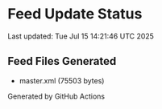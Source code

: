 # Feed Update Status
Last updated: Tue Jul 15 14:21:46 UTC 2025

## Feed Files Generated
- master.xml (75503 bytes)

Generated by GitHub Actions
